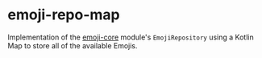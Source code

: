 # emoji-repo-map

Implementation of the [emoji-core](../emoji-core/Module.md) module's `EmojiRepository` using a Kotlin Map to store all of the available Emojis.
